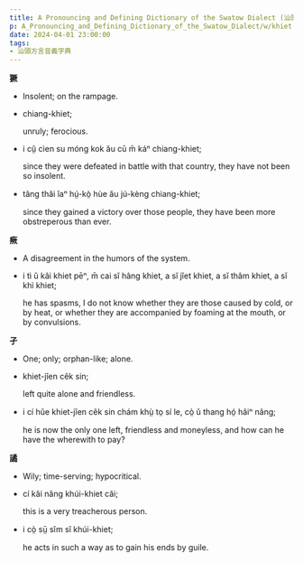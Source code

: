```yaml
---
title: A Pronouncing and Defining Dictionary of the Swatow Dialect (汕頭方言音義字典) / khiet
p: A_Pronouncing_and_Defining_Dictionary_of_the_Swatow_Dialect/w/khiet
date: 2024-04-01 23:00:00
tags: 
- 汕頭方言音義字典
---
```



**獗**
- Insolent; on the rampage.

- chiang-khiet;

  unruly; ferocious.

- i cṳ̆ cìen su móng kok ău cū m̄ káⁿ chiang-khiet;

  since they were defeated in battle with that country, they have not been so insolent.

- tâng thâi îaⁿ hṳ́-kò̤ hùe ău jú-kèng chiang-khiet;

  since they gained a victory over those people, they have been more obstreperous than ever.

**瘚**
- A disagreement in the humors of the system.

- i tì ŭ kâi khiet pēⁿ, m̄ cai sĭ hâng khiet, a sĭ jîet khiet, a sĭ thâm khiet, a sĭ khì khiet;

  he has spasms, I do not know whether they are  those caused by cold, or by heat, or whether they are accompanied by  foaming at the mouth, or by convulsions.

**孑**
- One; only; orphan-like; alone.

- khiet-jîen cêk sin;

  left quite alone and friendless.

- i cí hûe khiet-jîen cêk sin chám khṳ̀ to̤ sí le, cò̤ ŭ thang hó̤ hâiⁿ nâng;

  he is now the only one left, friendless and moneyless, and how can he have the wherewith to pay?

**譎**
- Wily; time-serving; hypocritical.

- cí kâi nâng khúi-khiet căi;

  this is a very treacherous person.

- i cò̤ sṳ̄ sĭm sĭ khúi-khiet;

  he acts in such a way as to gain his ends by guile.